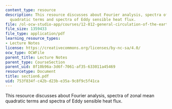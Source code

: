 ```yaml
---
content_type: resource
description: This resource discusses about Fourier analysis, spectra of zonal mean
  quadratic terms and spectra of Eddy sensible heat flux.
file: /ol-ocw-studio-app/courses/12-812-general-circulation-of-the-earths-atmosphere-fall-2005/753f834fc42bd23be35a9c8f9c5f41ca_section6.pdf
file_size: 1359433
file_type: application/pdf
learning_resource_types:
- Lecture Notes
license: https://creativecommons.org/licenses/by-nc-sa/4.0/
ocw_type: OCWFile
parent_title: Lecture Notes
parent_type: CourseSection
parent_uid: 8f10b96a-3d6f-7061-af35-633011a45469
resourcetype: Document
title: section6.pdf
uid: 753f834f-c42b-d23b-e35a-9c8f9c5f41ca
---
```

This resource discusses about Fourier analysis, spectra of zonal mean quadratic terms and spectra of Eddy sensible heat flux.